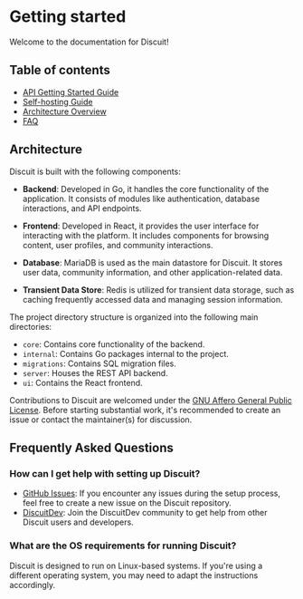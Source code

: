 # Getting started

Welcome to the documentation for Discuit!

## Table of contents

- [API Getting Started Guide](/api/getting-started)
- [Self-hosting Guide](/self-hosting)
- [Architecture Overview](/architecture)
- [FAQ](/faq)

## Architecture

Discuit is built with the following components:

- **Backend**: Developed in Go, it handles the core functionality of the application. It consists of modules like authentication, database interactions, and API endpoints.
  
- **Frontend**: Developed in React, it provides the user interface for interacting with the platform. It includes components for browsing content, user profiles, and community interactions.
  
- **Database**: MariaDB is used as the main datastore for Discuit. It stores user data, community information, and other application-related data.
  
- **Transient Data Store**: Redis is utilized for transient data storage, such as caching frequently accessed data and managing session information.

The project directory structure is organized into the following main directories:

- `core`: Contains core functionality of the backend.
- `internal`: Contains Go packages internal to the project.
- `migrations`: Contains SQL migration files.
- `server`: Houses the REST API backend.
- `ui`: Contains the React frontend.

Contributions to Discuit are welcomed under the [GNU Affero General Public License](https://github.com/discuitnet/discuit?tab=AGPL-3.0-1-ov-file). Before starting substantial work, it's recommended to create an issue or contact the maintainer(s) for discussion.

## Frequently Asked Questions

### How can I get help with setting up Discuit?

- [GitHub Issues](https://github.com/discuitnet/discuit/issues): If you encounter any issues during the setup process, feel free to create a new issue on the Discuit repository.
- [DiscuitDev](https://discuit.net/DiscuitDev): Join the DiscuitDev community to get help from other Discuit users and developers.

### What are the OS requirements for running Discuit?

Discuit is designed to run on Linux-based systems. If you're using a different operating system, you may need to adapt the instructions accordingly.
